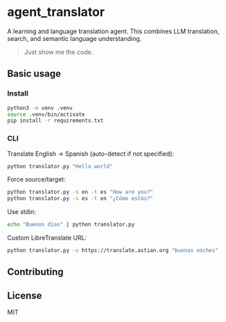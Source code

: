 # agent_translator
A learning and language translation agent. This combines LLM translation, search, and semantic language understanding.

> Just show me the code.

## Basic usage

### Install

```bash
python3 -m venv .venv
source .venv/bin/activate
pip install -r requirements.txt
```

### CLI

Translate English → Spanish (auto-detect if not specified):

```bash
python translator.py "Hello world"
```

Force source/target:

```bash
python translator.py -s en -t es "How are you?"
python translator.py -s es -t en "¿Cómo estás?"
```

Use stdin:

```bash
echo "Buenos días" | python translator.py
```

Custom LibreTranslate URL:

```bash
python translator.py -u https://translate.astian.org "buenas noches"
```


## Contributing


## License

MIT